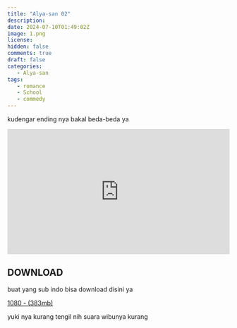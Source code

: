 ```yaml
---
title: "Alya-san 02"
description: 
date: 2024-07-10T01:49:02Z
image: 1.png
license: 
hidden: false
comments: true
draft: false
categories: 
   - Alya-san
tags:
   - romance
   - School
   - commedy
---
```


kudengar ending nya bakal beda-beda ya

<div style="position: relative; padding-top: 56.25%; /* 16:9 aspect ratio */">
    <iframe src="https://drive.google.com/file/d/1UbIxvFcXQ5PPCbKnuZ0gyUFNmX7lBIx1/preview" style="position: absolute; top: 0; left: 0; width: 100%; height: 100%;" allow="autoplay" frameborder="0" allowfullscreen></iframe>
</div>

## DOWNLOAD
buat yang sub indo bisa download disini ya

[1080 - (383mb)](https://drive.google.com/file/d/1tg59QVc1oLRYxmZApxRwXsPHNnLzCgkJ/view?usp=sharing)

yuki nya kurang tengil nih suara wibunya kurang